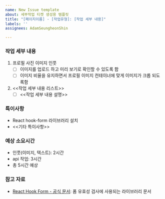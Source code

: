 ```yaml
---
name: New Issue template
about: 세부작업 티켓 생성용 템플릿
title: "[페이지이름] - [작업유형]: [작업 세부 내용]"
labels: ''
assignees: AdamSeungheonShin

---
```


### 작업 세부 내용

1. 프로필 사진 이미지 인풋
    - [ ] 이미지를 업로드 하고 미리 보기로 확인할 수 있도록 함
    - [ ] 이미지 비율을 유지하면서 프로필 이미지 컨테이너에 맞게 이미지가 크롭 되도록함
2. <<작업 세부 내용 리스트>>
    - [ ] <<작업 세부 내용 설명>>

### 특이사항

- React hook-form 라이브러리 설치
- <<기타 특이사항>>

### 예상 소요시간

- 인풋(이미지, 텍스트): 2시간
- api 작업: 3시간
- 총 5시간 예상

### 참고 자료

- [React Hook Form - 공식 문서](https://react-hook-form.com/): 폼 유효성 검사에 사용되는 라이브러리 문서
